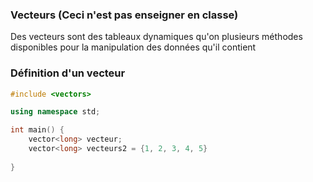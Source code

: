 ### Vecteurs (Ceci n'est pas enseigner en classe)
Des vecteurs sont des tableaux dynamiques qu'on plusieurs méthodes disponibles pour la manipulation des données qu'il contient

### Définition d'un vecteur
```cpp
#include <vectors>

using namespace std;

int main() {
    vector<long> vecteur;
    vector<long> vecteurs2 = {1, 2, 3, 4, 5}
    
}
```